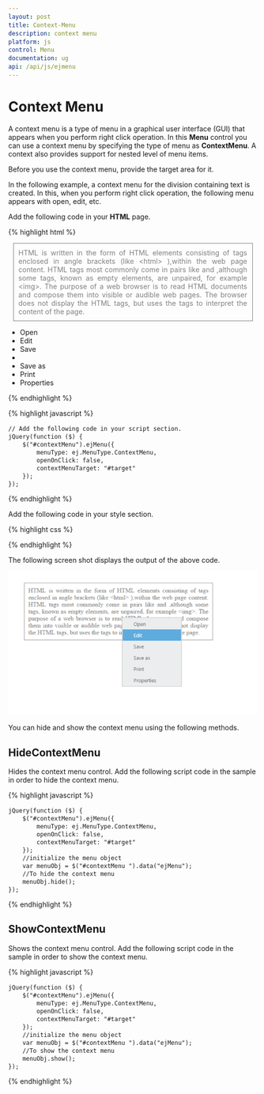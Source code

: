```yaml
---
layout: post
title: Context-Menu
description: context menu
platform: js
control: Menu
documentation: ug
api: /api/js/ejmenu
---
```


# Context Menu

A context menu is a type of menu in a graphical user interface (GUI) that appears when you perform right click operation. In this **Menu** control you can use a context menu by specifying the type of menu as **ContextMenu**. A context also provides support for nested level of menu items.

Before you use the context menu, provide the target area for it. 

In the following example, a context menu for the division containing text is created. In this, when you perform right click operation, the following menu appears with open, edit, etc.

Add the following code in your **HTML** page.

{% highlight html %}

   <div>
        <div id="target" class="textarea">
            HTML is written in the form of HTML elements consisting of tags enclosed in angle
            brackets (like
            &lt;html&gt;
            ),within the web page content. HTML tags most commonly come in pairs like and ,although
            some tags, known as empty elements, are unpaired, for example
            &lt;img&gt;. The purpose of a web browser is to read HTML documents and compose them into
            visible or audible web pages. The browser does not display the HTML tags, but uses
            the tags to interpret the content of the page.
        </div>
        <ul id="contextMenu">
            <li><a>Open</a></li>
            <li><a>Edit</a></li>
            <li><a>Save</a></li>
            <li class="separator"></li>
            <li><a>Save as</a></li>
            <li><a>Print</a></li>
            <li><a>Properties</a></li>
        </ul>
    </div>

{% endhighlight %}

{% highlight javascript %}

   
    // Add the following code in your script section.
    jQuery(function ($) {
        $("#contextMenu").ejMenu({            
            menuType: ej.MenuType.ContextMenu,
            openOnClick: false,
            contextMenuTarget: "#target"
        });
    });


{% endhighlight %}

Add the following code in your style section.

{% highlight css %}


<style type="text/css">

    .textarea {
        border: 1px solid;
        padding: 10px;
        position: relative;
        text-align: justify;
        width: 463px;
        color: gray;
        margin: 0 auto;
    }

</style>

{% endhighlight %}

The following screen shot displays the output of the above code.

![](/js/Menu/Context-Menu_images/Context-Menu_img1.png) 


You can hide and show the context menu using the following methods.

## HideContextMenu

Hides the context menu control. Add the following script code in the sample in order to hide the context menu.

{% highlight javascript %}


    jQuery(function ($) {
        $("#contextMenu").ejMenu({            
            menuType: ej.MenuType.ContextMenu,
            openOnClick: false,
            contextMenuTarget: "#target"
        });
        //initialize the menu object
        var menuObj = $("#contextMenu ").data("ejMenu");
        //To hide the context menu
        menuObj.hide();
    });


{% endhighlight %}


## ShowContextMenu

Shows the context menu control. Add the following script code in the sample in order to show the context menu.

{% highlight javascript %}



    jQuery(function ($) {
        $("#contextMenu").ejMenu({            
            menuType: ej.MenuType.ContextMenu,
            openOnClick: false,
            contextMenuTarget: "#target"
        });
        //initialize the menu object
        var menuObj = $("#contextMenu ").data("ejMenu");
        //To show the context menu
        menuObj.show();
    });


{% endhighlight %}



